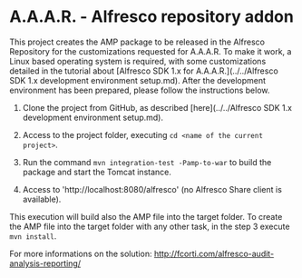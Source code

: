 A.A.A.R. - Alfresco repository addon
===

This project creates the AMP package to be released in the Alfresco Repository for the customizations requested for A.A.A.R.
To make it work, a Linux based operating system is required, with some customizations detailed in the tutorial about [Alfresco SDK 1.x for A.A.A.R.](../../Alfresco SDK 1.x development environment setup.md).
After the development environment has been prepared, please follow the instructions below.

1) Clone the project from GitHub, as described [here](../../Alfresco SDK 1.x development environment setup.md).

2) Access to the project folder, executing `cd <name of the current project>`. 

3) Run the command `mvn integration-test -Pamp-to-war` to build the package and start the Tomcat instance.

4) Access to 'http://localhost:8080/alfresco' (no Alfresco Share client is available).

This execution will build also the AMP file into the target folder.
To create the AMP file into the target folder with any other task, in the step 3 execute `mvn install`.

For more informations on the solution:
http://fcorti.com/alfresco-audit-analysis-reporting/
